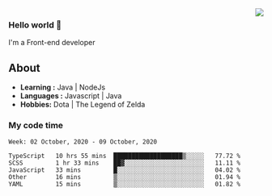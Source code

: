 <img align='right' src="https://github-readme-stats.vercel.app/api?username=jumodada&show_icons=true&theme=vue">

### Hello world 👋

I'm a Front-end developer 
    
## About
-  **Learning :** Java | NodeJs
-  **Languages :** Javascript | Java
-  **Hobbies:** Dota | The Legend of Zelda

### My code time

<!--START_SECTION:waka-->
```text
Week: 02 October, 2020 - 09 October, 2020

TypeScript   10 hrs 55 mins  ███████████████████▒░░░░░   77.72 % 
SCSS         1 hr 33 mins    ██▓░░░░░░░░░░░░░░░░░░░░░░   11.11 % 
JavaScript   33 mins         █░░░░░░░░░░░░░░░░░░░░░░░░   04.02 % 
Other        16 mins         ▒░░░░░░░░░░░░░░░░░░░░░░░░   01.94 % 
YAML         15 mins         ▒░░░░░░░░░░░░░░░░░░░░░░░░   01.82 % 
```
<!--END_SECTION:waka-->
